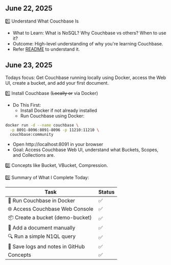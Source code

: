 ## June 22, 2025
1️⃣ Understand What Couchbase Is
  * What to Learn: What is NoSQL? Why Couchbase vs others? When to use it?
  * Outcome: High-level understanding of why you're learning Couchbase.
* Refer [README](/Couchbase-Database/README.md) to understand it.

## June 23, 2025
Todays focus: Get Couchbase running locally using Docker, access the Web UI, create a bucket, and add your first document.

1️⃣ Install Couchbase (~~Locally or~~ via Docker)
* Do This First:
  * Install Docker if not already installed
  * Run Couchbase using Docker:
```bash
docker run -d --name couchbase \
  -p 8091-8096:8091-8096 -p 11210:11210 \
  couchbase:community
```
  * Open http://localhost:8091 in your browser
  * Goal: Access Couchbase Web UI, understand what Buckets, Scopes, and Collections are.

2️⃣ Concepts like Bucket, VBucket, Compression.

3️⃣ Summary of What I Complete Today:

|Task|	Status|
|--|--|
|🐳 Run Couchbase in Docker|	✅|
|🌐 Access Couchbase Web Console	|✅|
|📦 Create a bucket (demo-bucket)	|✅|
|🧾 Add a document manually	|✅|
|🔍 Run a simple N1QL query	|✅|
|📝 Save logs and notes in GitHub	|✅|
|Concepts|✅|

